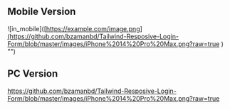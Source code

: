 ## Mobile Version ##
![in_mobile]([https://example.com/image.png](https://github.com/bzamanbd/Tailwind-Resposive-Login-Form/blob/master/images/iPhone%2014%20Pro%20Max.png?raw=true ) "")


## PC Version ##
https://github.com/bzamanbd/Tailwind-Resposive-Login-Form/blob/master/images/iPhone%2014%20Pro%20Max.png?raw=true 
